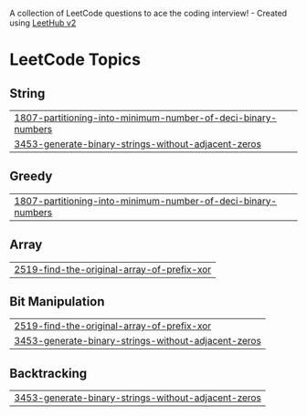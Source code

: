 A collection of LeetCode questions to ace the coding interview! - Created using [LeetHub v2](https://github.com/arunbhardwaj/LeetHub-2.0)
<!---LeetCode Topics Start-->
# LeetCode Topics
## String
|  |
| ------- |
| [1807-partitioning-into-minimum-number-of-deci-binary-numbers](https://github.com/resultopac/LeetCode/tree/master/1807-partitioning-into-minimum-number-of-deci-binary-numbers) |
| [3453-generate-binary-strings-without-adjacent-zeros](https://github.com/resultopac/LeetCode/tree/master/3453-generate-binary-strings-without-adjacent-zeros) |
## Greedy
|  |
| ------- |
| [1807-partitioning-into-minimum-number-of-deci-binary-numbers](https://github.com/resultopac/LeetCode/tree/master/1807-partitioning-into-minimum-number-of-deci-binary-numbers) |
## Array
|  |
| ------- |
| [2519-find-the-original-array-of-prefix-xor](https://github.com/resultopac/LeetCode/tree/master/2519-find-the-original-array-of-prefix-xor) |
## Bit Manipulation
|  |
| ------- |
| [2519-find-the-original-array-of-prefix-xor](https://github.com/resultopac/LeetCode/tree/master/2519-find-the-original-array-of-prefix-xor) |
| [3453-generate-binary-strings-without-adjacent-zeros](https://github.com/resultopac/LeetCode/tree/master/3453-generate-binary-strings-without-adjacent-zeros) |
## Backtracking
|  |
| ------- |
| [3453-generate-binary-strings-without-adjacent-zeros](https://github.com/resultopac/LeetCode/tree/master/3453-generate-binary-strings-without-adjacent-zeros) |
<!---LeetCode Topics End-->